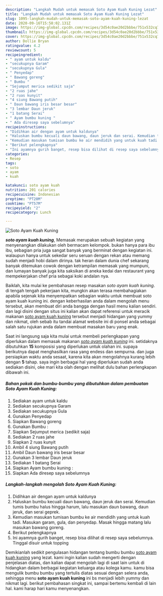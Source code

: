 ```yaml
---
description: "Langkah Mudah untuk memasak Soto Ayam Kuah Kuning Lezat"
title: "Langkah Mudah untuk memasak Soto Ayam Kuah Kuning Lezat"
slug: 1095-langkah-mudah-untuk-memasak-soto-ayam-kuah-kuning-lezat
date: 2020-09-16T15:58:02.131Z
image: https://img-global.cpcdn.com/recipes/3d54c0ae20d2bbbe/751x532cq70/soto-ayam-kuah-kuning-foto-resep-utama.jpg
thumbnail: https://img-global.cpcdn.com/recipes/3d54c0ae20d2bbbe/751x532cq70/soto-ayam-kuah-kuning-foto-resep-utama.jpg
cover: https://img-global.cpcdn.com/recipes/3d54c0ae20d2bbbe/751x532cq70/soto-ayam-kuah-kuning-foto-resep-utama.jpg
author: Dollie Bryan
ratingvalue: 4.2
reviewcount: 5
recipeingredient:
- " ayam untuk kaldu"
- "secukupnya Garam"
- "secukupnya Gula"
- " Penyedap"
- " Bawang goreng"
- " Bumbu "
- "Sejumput merica sedikit saja"
- "2 ruas jahe"
- "2 ruas kunyit"
- "4 siung Bawang putih"
- " Daun bawang iris besar besar"
- "3 lembar Daun jeruk"
- "1 batang Serai"
- " Ayam bumbu kuning "
- " Ada diresep saya sebelumnya"
recipeinstructions:
- "Didihkan air dengan ayam untuk kaldunya"
- "Haluskan bumbu kecuali daun bawang, daun jeruk dan serai. Kemudian tumis bumbu halus hingga harum, lalu masukan daun bawang, daun jeruk, dan serai geprek."
- "Kemudian masukan tumisan bumbu ke air mendidih yang untuk kuah tadi. Masukan garam, gula, dan penyedap. Masak hingga matang lalu masukan bawang goreng."
- "Berikut pelengkapnya"
- "Ini ayamnya gurih banget, resep bisa dilihat di resep saya sebelumnya. Tinggal disuir untuk topping"
categories:
- Resep
tags:
- soto
- ayam
- kuah

katakunci: soto ayam kuah 
nutrition: 201 calories
recipecuisine: Indonesian
preptime: "PT20M"
cooktime: "PT57M"
recipeyield: "2"
recipecategory: Lunch

---
```



![Soto Ayam Kuah Kuning](https://img-global.cpcdn.com/recipes/3d54c0ae20d2bbbe/751x532cq70/soto-ayam-kuah-kuning-foto-resep-utama.jpg)

<b><i>soto ayam kuah kuning</i></b>, Memasak merupakan sebuah kegiatan yang menyenangkan dilakukan oleh bermacam kelompok. bukan hanya para ibu ibu, sebagian pria juga sangat banyak yang berminat dengan kegiatan ini. walaupun hanya untuk sekedar seru seruan dengan rekan atau memang sudah menjadi hobi dalam dirinya. tak heran dalam dunia chef sekarang banyak ditemukan cowok dengan ketrampilan memasak yang mumpuni, dan lumayan banyak juga kita saksikan di aneka kedai dan restaurant yang mempekerjakan chef pria sebagai koki andalan nya.



Baiklah, kita mulai ke pembahasan resep masakan <i>soto ayam kuah kuning</i>. di tengah tengah pekerjaan kita, mungkin akan terasa membahagiakan apabila sejenak kita menyempatkan sebagian waktu untuk membuat soto ayam kuah kuning ini. dengan keberhasilan anda dalam mengolah menu tersebut, akan membuat diri anda bangga dengan hasil menu kalian sendiri. dan lagi disini dengan situs ini kalian akan dapat referensi untuk meracik makanan <u>soto ayam kuah kuning</u> tersebut menjadi hidangan yang yummy dan nikmat, oleh sebab itu tandai alamat website ini di ponsel anda sebagai salah satu rujukan anda dalam membuat masakan baru yang enak.


Saat ini langsung saja kita mulai untuk membeli perlengkapan yang diperlukan dalam memasak makanan <u><i>soto ayam kuah kuning</i></u> ini. setidaknya dibutuhkan <b>15</b> komposisi yang diperlukan untuk olahan ini. supaya berikutnya dapat menghasilkan rasa yang endess dan sempurna. dan juga persiapkan waktu anda sesaat, karena kita akan mengolahnya kurang lebih dengan <b>5</b> tahap. saya ingin berbagai hal yang diperlukan sudah anda sediakan disini, oke mari kita olah dengan melihat dulu bahan perlengkapan dibawah ini.

<!--inarticleads1-->

##### Bahan pokok dan bumbu-bumbu yang dibutuhkan dalam pembuatan Soto Ayam Kuah Kuning:

1. Sediakan  ayam untuk kaldu
1. Sediakan secukupnya Garam
1. Sediakan secukupnya Gula
1. Gunakan  Penyedap
1. Siapkan  Bawang goreng
1. Gunakan  Bumbu :
1. Siapkan Sejumput merica (sedikit saja)
1. Sediakan 2 ruas jahe
1. Siapkan 2 ruas kunyit
1. Ambil 4 siung Bawang putih
1. Ambil  Daun bawang iris besar besar
1. Gunakan 3 lembar Daun jeruk
1. Sediakan 1 batang Serai
1. Siapkan  Ayam bumbu kuning :
1. Siapkan  Ada diresep saya sebelumnya




<!--inarticleads2-->

##### Langkah-langkah mengolah Soto Ayam Kuah Kuning:

1. Didihkan air dengan ayam untuk kaldunya
1. Haluskan bumbu kecuali daun bawang, daun jeruk dan serai. Kemudian tumis bumbu halus hingga harum, lalu masukan daun bawang, daun jeruk, dan serai geprek.
1. Kemudian masukan tumisan bumbu ke air mendidih yang untuk kuah tadi. Masukan garam, gula, dan penyedap. Masak hingga matang lalu masukan bawang goreng.
1. Berikut pelengkapnya
1. Ini ayamnya gurih banget, resep bisa dilihat di resep saya sebelumnya. Tinggal disuir untuk topping




Demikianlah sedikit pengulasan hidangan tentang bumbu bumbu <u>soto ayam kuah kuning</u> yang lezat. kami ingin kalian sudah mengerti dengan penjelasan diatas, dan kalian dapat mengolah lagi di saat lain untuk di hidangkan dalam berbagai kegiatan keluarga atau kolega kamu. kamu bisa mengulik bumbu bumbu yang tertulis diatas sesuai dengan selera anda, sehingga menu <b>soto ayam kuah kuning</b> ini bs menjadi lebih yummy dan nikmat lagi. berikut pembahasan singkat ini, sampai bertemu kembali di lain hal. kami harap hari kamu menyenangkan.
